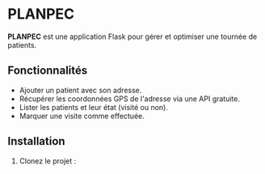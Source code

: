 # PLANPEC

**PLANPEC** est une application Flask pour gérer et optimiser une tournée de patients. 

## Fonctionnalités
- Ajouter un patient avec son adresse.
- Récupérer les coordonnées GPS de l'adresse via une API gratuite.
- Lister les patients et leur état (visité ou non).
- Marquer une visite comme effectuée.

## Installation

1. Clonez le projet :
